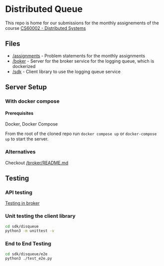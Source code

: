 # Distributed Queue

This repo is home for our submissions for the monthly assignements of the course [CS60002 - Distributed Systems](https://cse.iitkgp.ac.in/~sandipc/courses/cs60002/cs60002.html)


## Files

- [/assignments](/assignments) - Problem statements for the monthly assignments
- [/boker](/broker) - Server for the broker service for the logging queue, which is dockerized
- [/sdk](/sdk) - Client library to use the logging queue service 

## Server Setup

### With docker compose

#### Prerequisites
Docker, Docker Compose

From the root of the cloned repo run `docker compose up` or `docker-compose up` to start the server.

### Alternatives
Checkout [/broker/README.md](/broker/README.md)


## Testing

### API testing

[Testing in broker](/broker/README.md#testing)

### Unit testing the client library 

```sh
cd sdk/disqueue
python3 -m unittest -v
```

### End to End Testing

```sh
cd sdk/disqueue/e2e
python3 ./test_e2e.py
````

